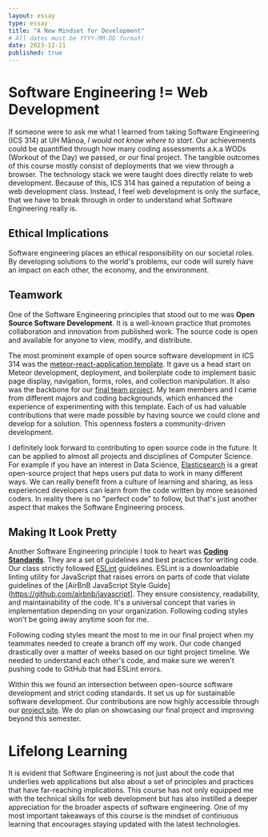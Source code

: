 ```yaml
---
layout: essay
type: essay
title: "A New Mindset for Development"
# All dates must be YYYY-MM-DD format!
date: 2023-12-11
published: true
---
```

# Software Engineering != Web Development

If someone were to ask me what I learned from taking Software Engineering (ICS 314) at UH Mānoa, _I would not know where to start_. Our achievements could be quantified through how many coding assessments a.k.a WODs (Workout of the Day) we passed, or our final project. The tangible outcomes of this course mostly consist of deployments that we view through a browser. The technology stack we were taught does directly relate to web development. Because of this, ICS 314 has gained a reputation of being a web development class. Instead, I feel web development is only the surface, that we have to break through in order to understand what Software Engineering really is. 

## Ethical Implications

Software engineering places an ethical responsibility on our societal roles. By developing solutions to the world's problems, our code will surely have an impact on each other, the economy, and the environment. 

## Teamwork

One of the Software Engineering principles that stood out to me was __Open Source Software Development__. It is a well-known practice that promotes collaboration and innovation from published work. The source code is open and available for anyone to view, modify, and distribute. 

The most prominent example of open source software development in ICS 314 was the [meteor-react-application template](https://ics-software-engineering.github.io/meteor-application-template-react/). It gave us a head start on Meteor development, deployment, and boilerplate code to implement basic page display, navigation, forms, roles, and collection manipulation. It also was the backbone for our [final team project](https://askusits.site/). My team members and I came from different majors and coding backgrounds, which enhanced the experience of experimenting with this template. Each of us had valuable contributions that were made possible by having source we could clone and develop for a solution. This openness fosters a community-driven development. 

I definitely look forward to contributing to open source code in the future. It can be applied to almost all projects and disciplines of Computer Science. For example if you have an interest in Data Science, [Elasticsearch](https://www.elastic.co/) is a great open-source project that heps users put data to work in many different ways. We can really benefit from a culture of learning and sharing, as less experienced developers can learn from the code written by more seasoned coders. In reality there is no "perfect code" to follow, but that's just another aspect that makes the Software Engineering process. 

## Making It Look Pretty

Another Software Engineering principle I took to heart was [__Coding Standards__](https://frances-uy.github.io/essays/does-my-code-really-work.html). They are a set of guidelines and best practices for writing code. Our class strictly followed [ESLint](https://eslint.org/docs/latest/rules/) guidelines. ESLint is a downloadable linting utility for JavaScript that raises errors on parts of code that violate guidelines of the [AirBnB JavaScript Style Guide](https://github.com/airbnb/javascript]. They ensure consistency, readability, and maintainability of the code. It's a universal concept that varies in implementation depending on your organization. Following coding styles won't be going away anytime soon for me.

Following coding styles meant the most to me in our final project when my teammates needed to create a branch off my work. Our code changed drastically over a matter of weeks based on our tight project timeline. We needed to understand each other's code, and make sure we weren't pushing code to GitHub that had ESLint errors. 

Within this we found an intersection between open-source software development and strict coding standards. It set us up for sustainable software development. Our contributions are now highly accessible through our [project site](https://tryrebooting2023.github.io/). We do plan on showcasing our final project and improving beyond this semester. 


# Lifelong Learning

It is evident that Software Engineering is not just about the code that underlies web applications but also about a set of principles and practices that have far-reaching implications. This course has not only equipped me with the technical skills for web development but has also instilled a deeper appreciation for the broader aspects of software engineering. One of my most important takeaways of this course is the mindset of continuous learning that encourages staying updated with the latest technologies.